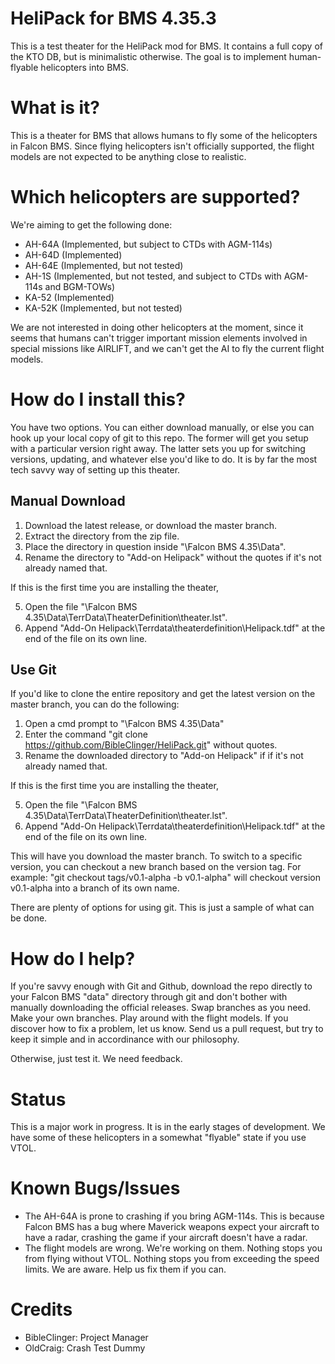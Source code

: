 # HeliPack for BMS 4.35.3

This is a test theater for the HeliPack mod for BMS. It contains a full copy of the KTO DB, but is minimalistic otherwise. The goal is to implement human-flyable helicopters into BMS.

# What is it?

This is a theater for BMS that allows humans to fly some of the helicopters in Falcon BMS. Since flying helicopters isn't officially supported, the flight models are not expected to be anything close to realistic.

# Which helicopters are supported?

We're aiming to get the following done:

- AH-64A (Implemented, but subject to CTDs with AGM-114s)
- AH-64D (Implemented)
- AH-64E (Implemented, but not tested)
- AH-1S (Implemented, but not tested, and subject to CTDs with AGM-114s and BGM-TOWs)
- KA-52 (Implemented)
- KA-52K (Implemented, but not tested)

We are not interested in doing other helicopters at the moment, since it seems that humans can't trigger important mission elements involved in special missions like AIRLIFT, and we can't get the AI to fly the current flight models.

# How do I install this?

You have two options. You can either download manually, or else you can hook up your local copy of git to this repo. The former will get you setup with a particular version right away. The latter sets you up for switching versions, updating, and whatever else you'd like to do. It is by far the most tech savvy way of setting up this theater.

## Manual Download

1. Download the latest release, or download the master branch.
2. Extract the directory from the zip file.
3. Place the directory in question inside "\Falcon BMS 4.35\Data".
4. Rename the directory to "Add-on Helipack" without the quotes if it's not already named that.

If this is the first time you are installing the theater,

5. Open the file "\Falcon BMS 4.35\Data\TerrData\TheaterDefinition\theater.lst".
6. Append "Add-On Helipack\Terrdata\theaterdefinition\Helipack.tdf" at the end of the file on its own line.

## Use Git

If you'd like to clone the entire repository and get the latest version on the master branch, you can do the following:

1. Open a cmd prompt to "\Falcon BMS 4.35\Data"
2. Enter the command "git clone https://github.com/BibleClinger/HeliPack.git" without quotes.
3. Rename the downloaded directory to "Add-on Helipack" if if it's not already named that.

If this is the first time you are installing the theater,

5. Open the file "\Falcon BMS 4.35\Data\TerrData\TheaterDefinition\theater.lst".
6. Append "Add-On Helipack\Terrdata\theaterdefinition\Helipack.tdf" at the end of the file on its own line.

This will have you download the master branch. To switch to a specific version, you can checkout a new branch based on the version tag. For example: "git checkout tags/v0.1-alpha -b v0.1-alpha" will checkout version v0.1-alpha into a branch of its own name.

There are plenty of options for using git. This is just a sample of what can be done.

# How do I help?

If you're savvy enough with Git and Github, download the repo directly to your Falcon BMS "data" directory through git and don't bother with manually downloading the official releases. Swap branches as you need. Make your own branches. Play around with the flight models. If you discover how to fix a problem, let us know. Send us a pull request, but try to keep it simple and in accordinance with our philosophy.

Otherwise, just test it. We need feedback.

# Status

This is a major work in progress. It is in the early stages of development. We have some of these helicopters in a somewhat "flyable" state if you use VTOL.

# Known Bugs/Issues

- The AH-64A is prone to crashing if you bring AGM-114s. This is because Falcon BMS has a bug where Maverick weapons expect your aircraft to have a radar, crashing the game if your aircraft doesn't have a radar.
- The flight models are wrong. We're working on them. Nothing stops you from flying without VTOL. Nothing stops you from exceeding the speed limits. We are aware. Help us fix them if you can.

# Credits

- BibleClinger: Project Manager
- OldCraig: Crash Test Dummy

